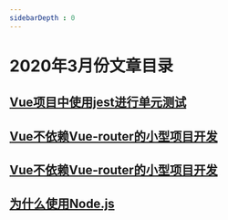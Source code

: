 ```yaml
---
sidebarDepth : 0
---
```



# 2020年3月份文章目录


## [Vue项目中使用jest进行单元测试](./Vue项目中使用jest进行单元测试.md)

## [Vue不依赖Vue-router的小型项目开发](./Vue不依赖Vue-router的小型项目开发.md)

## [Vue不依赖Vue-router的小型项目开发](./Vue不依赖Vue-router的小型项目开发.md)

## [为什么使用Node.js](./Node.js的介绍.md)
